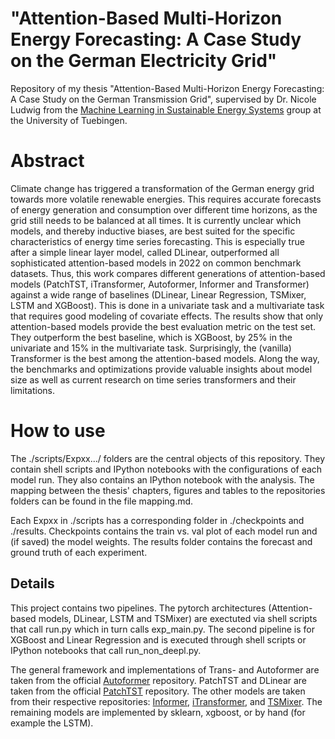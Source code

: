 # "Attention-Based Multi-Horizon Energy Forecasting: A Case Study on the German Electricity Grid"

Repository of my thesis "Attention-Based Multi-Horizon Energy Forecasting: A Case Study on the German Transmission Grid", supervised by Dr. Nicole Ludwig from the [Machine Learning in Sustainable Energy Systems](https://www.mlsustainableenergy.com) group at the University of Tuebingen.

# Abstract

Climate change has triggered a transformation of the German energy grid towards more volatile renewable energies. This requires accurate forecasts of energy  generation and consumption over different time horizons, as the grid still needs to be balanced at all times. It is currently unclear which models, and thereby inductive biases, are best suited for the specific characteristics of energy time series forecasting. This is especially true after a simple linear layer model, called DLinear, outperformed all sophisticated attention-based models in 2022 on common benchmark datasets. Thus, this work compares different generations of attention-based models (PatchTST, iTransformer, Autoformer, Informer and Transformer) against a wide range of baselines (DLinear, Linear Regression, TSMixer, LSTM and XGBoost). This is done in a univariate task and a multivariate task that requires good modeling of covariate effects. The results show that only attention-based models provide the best evaluation metric on the test set. They outperform the best baseline, which is XGBoost, by $25\%$ in the univariate and 15% in the multivariate task. Surprisingly, the (vanilla) Transformer is the best among the attention-based models. Along the way, the benchmarks and optimizations provide valuable insights about model size as well as current research on time series transformers and their limitations.

# How to use

The ./scripts/Expxx.../ folders are the central objects of this repository. They contain shell scripts and IPython notebooks with the configurations of each model run. They also contains an IPython notebook with the analysis. The mapping between the thesis' chapters, figures and tables to the repositories folders can be found in the file mapping.md.

Each Expxx in ./scripts has a corresponding folder in ./checkpoints and ./results. Checkpoints contains the train vs. val plot of each model run and (if saved) the model weights. The results folder contains the forecast and ground truth of each experiment.

## Details

This project contains two pipelines. The pytorch architectures (Attention-based models, DLinear, LSTM and TSMixer) are exectuted via shell scripts that call run.py which in turn calls exp_main.py. The second pipeline is for XGBoost and Linear Regression and is executed through shell scripts or IPython notebooks that call run_non_deepl.py.

The general framework and implementations of Trans- and Autoformer are taken from the official [Autoformer](https://github.com/thuml/Autoformer.git) repository. PatchTST and DLinear are taken from the official [PatchTST](https://github.com/yuqinie98/PatchTST.git) repository. The other models are taken from their respective repositories: [Informer](https://github.com/zhouhaoyi/Informer2020.git), [iTransformer](https://github.com/thuml/iTransformer.git), and [TSMixer](https://github.com/ditschuk/pytorch-tsmixer.git). The remaining models are implemented by sklearn, xgboost, or by hand (for example the LSTM).







